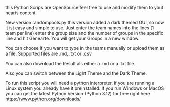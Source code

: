 this Python Scrips are OpenSource feel free to use and modify them to yout hearts content.

New version randompools.py this version added a dark themed GUI, so now it ist easy and simple to use.
Just enter the team names into the lines (1 team per line) enter the group size and the number of groups in the specific line and hit Genearte. 
You will get your Groups in a new window.

You can choose if you want to type in the teams manually or upload them as a file. 
Supported files are .md, .txt or .csv

You can also download the Result als either a .md or a .txt file.

Also you can switch between the Light Theme and the Dark Theme.

To run this script you will need a python interpreter, if you are running a Linux system you already have it preinstalled. If you run Windows or MacOS you can get the latest Python Version (Python 3.12) for free right here https://www.python.org/downloads/ 
